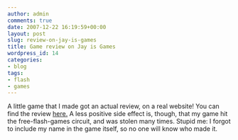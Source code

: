 ```yaml
---
author: admin
comments: true
date: 2007-12-22 16:19:59+00:00
layout: post
slug: review-on-jay-is-games
title: Game review on Jay is Games
wordpress_id: 14
categories:
- blog
tags:
- flash
- games
---
```


A little game that I made got an actual review, on a real website! You can find the review [here.](http://jayisgames.com/archives/2007/12/seed.php) <!-- more --> A less positive side effect is, though, that my game hit the free-flash-games circuit, and was stolen many times. Stupid me: I forgot to include my name in the game itself, so no one will know who made it.




